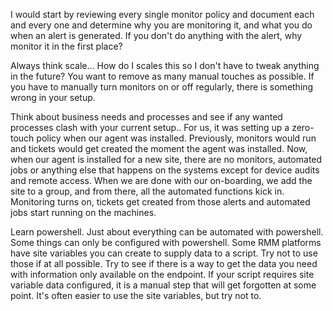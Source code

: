 

I would start by reviewing every single monitor policy and document each and every one and determine why you are monitoring it, and what you do when an alert is generated. If you don't do anything with the alert, why monitor it in the first place?

Always think scale... How do I scales this so I don't have to tweak anything in the future? You want to remove as many manual touches as possible. If you have to manually turn monitors on or off regularly, there is something wrong in your setup.

Think about business needs and processes and see if any wanted processes clash with your current setup.. For us, it was setting up a zero-touch policy when our agent was installed. Previously, monitors would run and tickets would get created the moment the agent was installed. Now, when our agent is installed for a new site, there are no monitors, automated jobs or anything else that happens on the systems except for device audits and remote access. When we are done with our on-boarding, we add the site to a group, and from there, all the automated functions kick in. Monitoring turns on, tickets get created from those alerts and automated jobs start running on the machines.

Learn powershell. Just about everything can be automated with powershell. Some things can only be configured with powershell. Some RMM platforms have site variables you can create to supply data to a script. Try not to use those if at all possible. Try to see if there is a way to get the data you need with information only available on the endpoint. If your script requires site variable data configured, it is a manual step that will get forgotten at some point. It's often easier to use the site variables, but try not to.